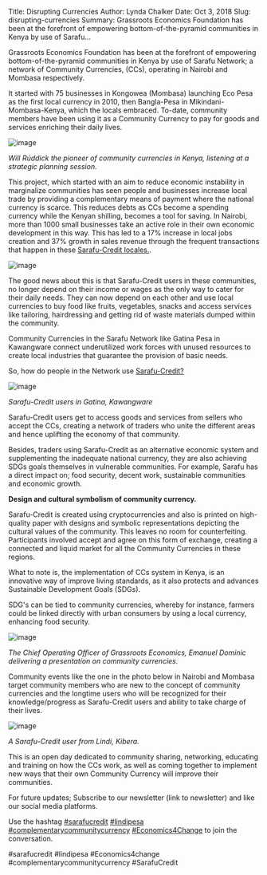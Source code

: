 Title: Disrupting Currencies
Author: Lynda Chalker
Date: Oct 3, 2018
Slug: disrupting-currencies
Summary: Grassroots Economics Foundation has been at the forefront of empowering bottom-of-the-pyramid communities in Kenya by use of Sarafu...

Grassroots Economics Foundation has been at the forefront of empowering
bottom-of-the-pyramid communities in Kenya by use of Sarafu Network; a
network of Community Currencies, (CCs), operating in Nairobi and Mombasa
respectively.

It started with 75 businesses in Kongowea (Mombasa) launching Eco Pesa
as the first local currency in 2010, then Bangla-Pesa in
Mikindani-Mombasa-Kenya, which the locals embraced. To-date, community
members have been using it as a Community Currency to pay for goods and
services enriching their daily lives.

![image](/images/blog/disrupting-currencies1.webp)

_Will Rúddick the pioneer of community currencies in Kenya, listening at
a strategic planning session._

This project, which started with an aim to reduce economic instability
in marginalize communities has seen people and businesses increase local
trade by providing a complementary means of payment where the national
currency is scarce. This reduces debts as CCs become a spending currency
while the Kenyan shilling, becomes a tool for saving. In Nairobi, more
than 1000 small businesses take an active role in their own economic
development in this way. This has led to a 17% increase in local jobs
creation and 37% growth in sales revenue through the frequent
transactions that happen in these [Sarafu-Credit
locales.](http://www.grassrootseconomics.org/community-currencies).

![image](/images/blog/disrupting-currencies57.webp)

The good news about this is that Sarafu-Credit users in these
communities, no longer depend on their income or wages as the only way
to cater for their daily needs. They can now depend on each other and
use local currencies to buy food like fruits, vegetables, snacks and
access services like tailoring, hairdressing and getting rid of waste
materials dumped within the community.

Community Currencies in the Sarafu Network like Gatina Pesa in
Kawangware connect underutilized work forces with unused resources to
create local industries that guarantee the provision of basic needs.

So, how do people in the Network use
[Sarafu-Credit?](http://www.grassrootseconomics.org/media)

![image](/images/blog/disrupting-currencies92.webp)

_Sarafu-Credit users in Gatina, Kawangware_

Sarafu-Credit users get to access goods and services from sellers who
accept the CCs, creating a network of traders who unite the different
areas and hence uplifting the economy of that community.

Besides, traders using Sarafu-Credit as an alternative economic system
and supplementing the inadequate national currency, they are also
achieving SDGs goals themselves in vulnerable communities. For example,
Sarafu has a direct impact on; food security, decent work, sustainable
communities and economic growth.

**Design and cultural symbolism of community currency.**

Sarafu-Credit is created using cryptocurrencies and also is printed on
high-quality paper with designs and symbolic representations depicting
the cultural values of the community. This leaves no room for
counterfeiting. Participants involved accept and agree on this form of
exchange, creating a connected and liquid market for all the Community
Currencies in these regions.

What to note is, the implementation of CCs system in Kenya, is an
innovative way of improve living standards, as it also protects and
advances Sustainable Development Goals (SDGs).

SDG's can be tied to community currencies, whereby for instance, farmers
could be linked directly with urban consumers by using a local currency,
enhancing food security.

![image](/images/blog/disrupting-currencies144.webp)

_The Chief Operating Officer of Grassroots Economics, Emanuel Dominic
delivering a presentation on community currencies._

Community events like the one in the photo below in Nairobi and Mombasa
target community members who are new to the concept of community
currencies and the longtime users who will be recognized for their
knowledge/progress as Sarafu-Credit users and ability to take charge of
their lives.

![image](/images/blog/disrupting-currencies171.webp)

_A Sarafu-Credit user from Lindi, Kibera._

This is an open day dedicated to community sharing, networking,
educating and training on how the CCs work, as well as coming together
to implement new ways that their own Community Currency will improve
their communities.

For future updates; Subscribe to our newsletter (link to newsletter) and
like our social media platforms.

Use the hashtag
[#sarafucredit](https://www.grassrootseconomics.org/blog/hashtags/sarafucredit)
[#lindipesa](https://www.grassrootseconomics.org/blog/hashtags/lindipesa)
[#complementarycommunitycurrency](https://www.grassrootseconomics.org/blog/hashtags/complementarycommunitycurrency)
[#Economics4Change](https://www.grassrootseconomics.org/blog/hashtags/Economics4Change)
to join the conversation.

#sarafucredit #lindipesa #Economics4change
#complementarycommunitycurrency #SarafuCredit
